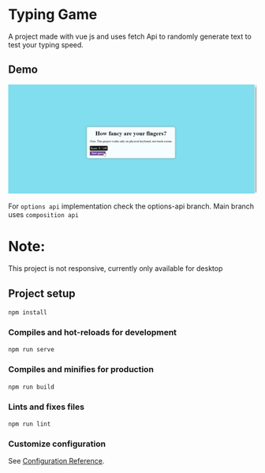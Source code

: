 # Typing Game
A project made with vue js and uses fetch Api to randomly
generate text to test your typing speed.

## Demo
![Speed typing game](demo.gif)

For ```options api``` implementation check the options-api branch.
Main branch uses ```composition api```
# Note:
This project is not responsive, currently only available for desktop

## Project setup
```
npm install
```

### Compiles and hot-reloads for development
```
npm run serve
```

### Compiles and minifies for production
```
npm run build
```

### Lints and fixes files
```
npm run lint
```

### Customize configuration
See [Configuration Reference](https://cli.vuejs.org/config/).
